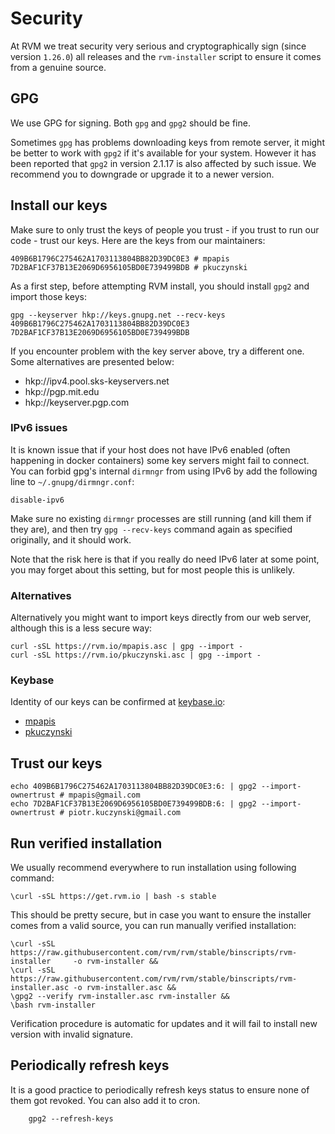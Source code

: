 # Security

At RVM we treat security very serious and cryptographically sign (since version `1.26.0`) all releases and the `rvm-installer` script to ensure it comes from a genuine source.

## GPG

We use GPG for signing. Both `gpg` and `gpg2` should be fine. 

Sometimes `gpg` has problems downloading keys from remote server, it might be better to work with `gpg2` if it's available for your system. However it has been reported that `gpg2` in version 2.1.17 is also affected by such issue. We recommend you to downgrade or upgrade it to a newer version.

## Install our keys

Make sure to only trust the keys of people you trust - if you trust to 
run our code - trust our keys. Here are the keys from our maintainers:

    409B6B1796C275462A1703113804BB82D39DC0E3 # mpapis
    7D2BAF1CF37B13E2069D6956105BD0E739499BDB # pkuczynski

As a first step, before attempting RVM install, you should install `gpg2` and import those keys:

    gpg --keyserver hkp://keys.gnupg.net --recv-keys 409B6B1796C275462A1703113804BB82D39DC0E3 7D2BAF1CF37B13E2069D6956105BD0E739499BDB

If you encounter problem with the key server above, try a different one. Some alternatives are presented below:

* hkp://ipv4.pool.sks-keyservers.net
* hkp://pgp.mit.edu
* hkp://keyserver.pgp.com

### IPv6 issues

It is known issue that if your host does not have IPv6 enabled (often happening in docker containers) some key servers might fail to connect. You can forbid gpg's internal `dirmngr` from using IPv6 by add the following line to `~/.gnupg/dirmngr.conf`:

    disable-ipv6
    
Make sure no existing `dirmngr` processes are still running (and kill them if they are), and then try `gpg --recv-keys` command again as specified originally, and it should work.

Note that the risk here is that if you really do need IPv6 later at some point, you may forget about this setting, but for most people this is unlikely.

### Alternatives

Alternatively you might want to import keys directly from our web server, although this is a less secure way:

    curl -sSL https://rvm.io/mpapis.asc | gpg --import -
    curl -sSL https://rvm.io/pkuczynski.asc | gpg --import -

### Keybase

Identity of our keys can be confirmed at [keybase.io](https://keybase.io):

* [mpapis](https://keybase.io/mpapis)
* [pkuczynski](https://keybase.io/piotrkuczynski)

## Trust our keys

    echo 409B6B1796C275462A1703113804BB82D39DC0E3:6: | gpg2 --import-ownertrust # mpapis@gmail.com
    echo 7D2BAF1CF37B13E2069D6956105BD0E739499BDB:6: | gpg2 --import-ownertrust # piotr.kuczynski@gmail.com

## Run verified installation

We usually recommend everywhere to run installation using following command:

    \curl -sSL https://get.rvm.io | bash -s stable

This should be pretty secure, but in case you want to ensure the installer comes from a valid source, you can run manually verified installation:

    \curl -sSL https://raw.githubusercontent.com/rvm/rvm/stable/binscripts/rvm-installer     -o rvm-installer &&
    \curl -sSL https://raw.githubusercontent.com/rvm/rvm/stable/binscripts/rvm-installer.asc -o rvm-installer.asc &&
    \gpg2 --verify rvm-installer.asc rvm-installer &&
    \bash rvm-installer

Verification procedure is automatic for updates and it will fail to install new version with invalid signature. 

## Periodically refresh keys

It is a good practice to periodically refresh keys status to ensure  none of them got revoked. You can also add it to cron.

        gpg2 --refresh-keys
